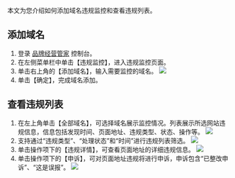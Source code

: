 
本文为您介绍如何添加域名违规监控和查看违规列表。


## 添加域名


1. 登录 [品牌经营管家](https://console.cloud.tencent.com/bma) 控制台。
2. 在左侧菜单栏中单击【违规监控】，进入违规监控页面。
3. 单击右上角的【添加域名】，输入需要监控的域名。
![](https://main.qcloudimg.com/raw/4b60e952ddc124b27d3a8e92ac4d1e12.jpg)
4. 单击【确定】，完成域名添加。


## 查看违规列表

1. 在左上角单击【全部域名】，可选择域名展示监控情况。列表展示所选网站违规信息，信息包括发现时间、页面地址、违规类型、状态、操作等。
![](https://main.qcloudimg.com/raw/3c4e10a9737047e9c1651ff3291b30e8.jpg)
2. 支持通过“违规类型”、“处理状态”和“时间”进行违规列表筛选。
![](https://main.qcloudimg.com/raw/7a0034657138a591c2bd744fd7f39f6d.jpg)
3. 单击操作项下的【违规详情】，可查看页面地址的详细违规信息。
![](https://main.qcloudimg.com/raw/5950cff9cbac86aed261bc77f1ae956b.jpg)
4. 单击操作项下的【申诉】，可对页面地址违规将进行申诉，申诉包含“已整改申诉”、“这是误报”。
![](https://main.qcloudimg.com/raw/da4d287979e061a466363a25e3bbea83.jpg)

